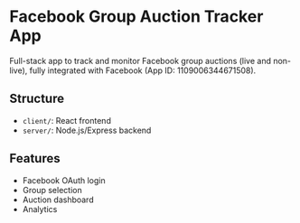 # Facebook Group Auction Tracker App

Full-stack app to track and monitor Facebook group auctions (live and non-live), fully integrated with Facebook (App ID: 1109006344671508).

## Structure
- `client/`: React frontend
- `server/`: Node.js/Express backend

## Features
- Facebook OAuth login
- Group selection
- Auction dashboard
- Analytics
